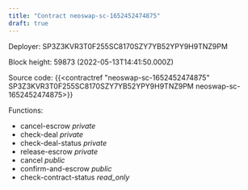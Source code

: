 ```yaml
---
title: "Contract neoswap-sc-1652452474875"
draft: true
---
```

Deployer: SP3Z3KVR3T0F255SC8170SZY7YB52YPY9H9TNZ9PM


 



Block height: 59873 (2022-05-13T14:41:50.000Z)

Source code: {{<contractref "neoswap-sc-1652452474875" SP3Z3KVR3T0F255SC8170SZY7YB52YPY9H9TNZ9PM neoswap-sc-1652452474875>}}

Functions:

* cancel-escrow _private_
* check-deal _private_
* check-deal-status _private_
* release-escrow _private_
* cancel _public_
* confirm-and-escrow _public_
* check-contract-status _read_only_

